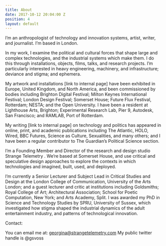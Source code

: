 ```yaml
---
title: About
date: 2017-10-12 20:04:00 Z
position: 4
layout: default
---
```


I’m an anthropologist of technology and innovation systems, artist, writer, and journalist. I’m based in London.

In my work, I examine the political and cultural forces that shape large and complex technologies, and the industrial systems which make them. I do this through installations, objects, films, talks, and research projects. I’m particularly interested in heavy engineering, machinery, and infrastructure; deviance and stigma; and ephemera.

My artwork and installations [link to internal page] have been exhibited in Europe, United Kingdom, and North America, and been commissioned by bodies including Brighton Digital Festival; Milton Keynes International Festival; London Design Festival; Somerset House; Future Flux Festival, Rotterdam; NESTA; and the Open University. I have been a resident at Lighthouse Arts, Brighton; Experimental Research Lab, Pier 9, Autodesk, San Francisco; and RAMLAB, Port of Rotterdam.

My writing [link to internal page] on technology and politics has appeared in online, print, and academic publications including The Atlantic, HOLO, Wired, BBC Futures, Science as Culture, Sexualities, and many others; and I have been a regular contributor to The Guardian’s Political Science section. 

I’m a Founding Member and Director of the research and design studio Strange Telemetry . We’re based at Somerset House, and use critical and speculative design approaches to explore the contexts in which technologies and imagined, built, used, and deployed.

I’m currently a Senior Lecturer and Subject Lead in Critical Studies and Design at the London College of Communication, University of the Arts London; and a guest lecturer and critic at institutions including Goldsmiths; Royal College of Art; Architectural Association; School for Poetic Computation, New York; and Arts Academy, Split. I was awarded my PhD in Science and Technology Studies by SPRU, University of Sussex, which investigated how stigma shaped the industrial dynamics of the adult entertainment industry, and patterns of technological innovation.

Contact:

You can email me at: georgina@strangetelemetry.com
My public twitter handle is @gsvoss



